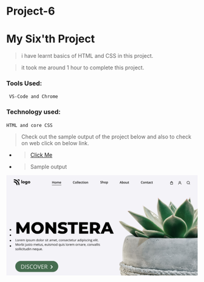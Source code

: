 # Project-6

# My Six'th Project

> i have learnt basics of HTML and CSS in this project.

> it took me around 1 hour to complete this project.

### Tools Used:

     VS-Code and Chrome

### Technology used:

    HTML and core CSS

> Check out the sample output of the project below and also to check on web click on below link.

- > [Click Me](https://aesthetic-truffle-c60c59.netlify.app)

- > Sample output

![Image](./thumbnail.PNG)

